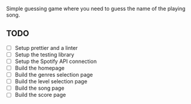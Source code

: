 Simple guessing game where you need to guess the name of the playing song.

## TODO
- [ ] Setup prettier and a linter
- [ ] Setup the testing library
- [ ] Setup the Spotify API connection
- [ ] Build the homepage
- [ ] Build the genres selection page
- [ ] Build the level selection page
- [ ] Build the song page
- [ ] Build the score page
